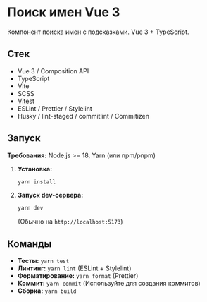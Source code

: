 # Поиск имен Vue 3

Компонент поиска имен с подсказками. Vue 3 + TypeScript.

## Стек

- Vue 3 / Composition API
- TypeScript
- Vite
- SCSS
- Vitest
- ESLint / Prettier / Stylelint
- Husky / lint-staged / commitlint / Commitizen

## Запуск

**Требования:** Node.js >= 18, Yarn (или npm/pnpm)

1.  **Установка:**

    ```bash
    yarn install
    ```

2.  **Запуск dev-сервера:**
    ```bash
    yarn dev
    ```
    (Обычно на `http://localhost:5173`)

## Команды

- **Тесты:** `yarn test`
- **Линтинг:** `yarn lint` (ESLint + Stylelint)
- **Форматирование:** `yarn format` (Prettier)
- **Коммит:** `yarn commit` (Используйте для создания коммитов)
- **Сборка:** `yarn build`
